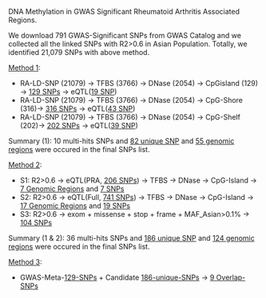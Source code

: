 DNA Methylation in GWAS Significant Rheumatoid Arthritis Associated Regions. 

We download 791 GWAS-Significant SNPs from GWAS Catalog and we collected all the linked SNPs with R2>0.6 in Asian Population. Totally, we identified 21,079 SNPs with above method. 

[Method 1](method1.sh):

* RA-LD-SNP (21079) -> TFBS (3766) -> DNase (2054) -> CpGisland (129) -> [129 SNPs](GWAS-RA-792.R2.6.rsSNP.sort.tfbs.Dnase.CpGI.hg19.bed) -> eQTL([19 SNP](GWAS-RA-792.R2.6.rsSNP.sort.tfbs.Dnase.CpGI.eQTL.hg19.bed))
* RA-LD-SNP (21079) -> TFBS (3766) -> DNase (2054) -> CpG-Shore (316)-> [316 SNPs](GWAS-RA-792.R2.6.rsSNP.sort.tfbs.Dnase.CpGI_Shore.hg19.bed) -> eQTL([43 SNP](GWAS-RA-792.R2.6.rsSNP.sort.tfbs.Dnase.CpGI_Shore.eQTL.hg19.bed))
* RA-LD-SNP (21079) -> TFBS (3766) -> DNase (2054) -> CpG-Shelf (202)-> [202 SNPs](GWAS-RA-792.R2.6.rsSNP.sort.tfbs.Dnase.CpGI_Shelf.hg19.bed) -> eQTL([39 SNP](GWAS-RA-792.R2.6.rsSNP.sort.tfbs.Dnase.CpGI_Shelf.eQTL.hg19.bed))

Summary (1): 10 multi-hits SNPs and [82 unique SNP](RA-GWAS-Functional-SNPs-Final.82.Snp.20190208.bed) and [55 genomic regions](RA-GWAS-Functional-SNPs-Final.82.Snp.20190208.sort.merge.bed) were occured in the final SNPs list. 

[Method 2](method2.md): 

* S1: R2>0.6 -> eQTL(PRA, [206 SNPs](GWAS-RA-792.R2.6.rsSNP.PRA.eQTL.hg19.bed)) -> TFBS -> DNase -> CpG-Island -> [7 Genomic Regions](S1-GWAS-RA-R2.6.eQTL.tfbs.DNase.CpGI.hg19.merge.sort.bed) and [7 SNPs](S1-GWAS-RA-R2.6.eQTL.tfbs.DNase.CpGI.hg19.bed)
* S2: R2>0.6 -> eQTL(Full, [741 SNPs](GWAS-RA-792.R2.6.rsSNP.FullRA.eQTL.hg19.bed)) -> TFBS -> DNase -> CpG-Island -> [17 Genomic Regions](S2-GWAS-RA-R2.6.eQTL.tfbs.DNase.CpGI.hg19.merge.sort.bed) and [19 SNPs](S2-GWAS-RA-R2.6.eQTL.tfbs.DNase.CpGI.hg19.sort.bed)
* S3: R2>0.6 -> exom + missense + stop + frame + MAF_Asian>0.1% -> [104 SNPs](gnomad.exomes.r2.1.sites.rec.GWAS-RA-792.R2.6.rsSNP.input.hg19.vcf.bed)

Summary (1 & 2): 36 multi-hits SNPs and [186 unique SNP](RA-GWAS-Functional-SNPs-Final.186.Snp.20190208.bed) and [124 genomic regions](RA-GWAS-Functional-SNPs-Final.186.Snp.20190208.sort.merge.hg19.bed) were occured in the final SNPs list. 

[Method 3](method3.sh): 

* GWAS-Meta-[129-SNPs](GWAS-Meta-128-SNPs.20190208.vcf) + Candidate [186-unique-SNPs](RA-GWAS-Functional-SNPs-Final.186.Snp.20190208.bed) -> [9 Overlap-SNPs](RA-GWAS-Functional-SNPs-Final.186.Snp.GWAS-Meta-129.overlap.20190208.bed) 

